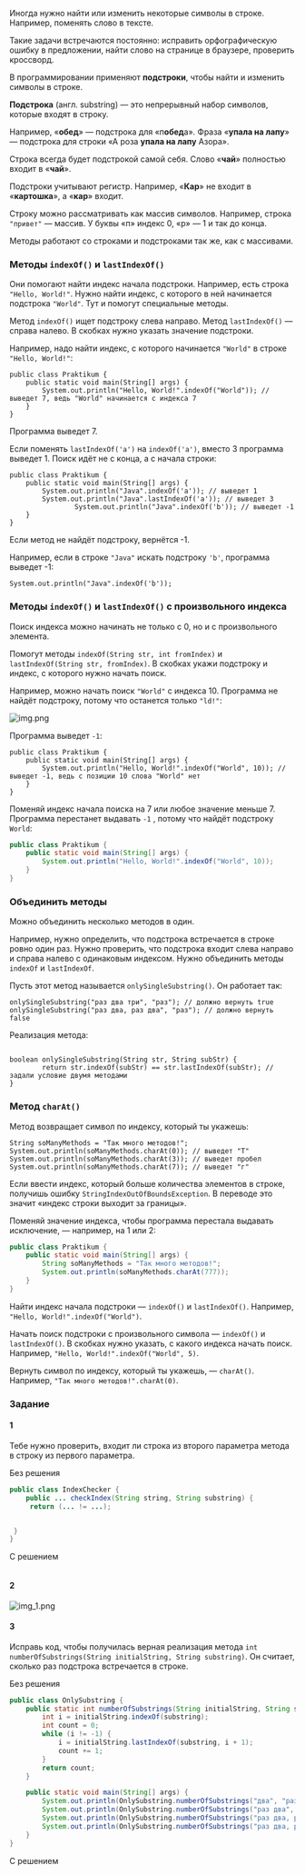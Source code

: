 Иногда нужно найти или изменить некоторые символы в строке. Например, поменять слово в тексте.

Такие задачи встречаются постоянно: исправить орфографическую ошибку в предложении, найти слово на странице в браузере, проверить кроссворд.

В программировании применяют **подстроки**, чтобы найти и изменить символы в строке.

**Подстрока** (англ. substring) — это непрерывный набор символов, которые входят в строку.

Например, «**обед**» — подстрока для «п**обед**а». Фраза «**упала на лапу**» — подстрока для строки «А роза **упала на лапу** Азора».

Строка всегда будет подстрокой самой себя. Слово «**чай**» полностью входит в «**чай**».

Подстроки учитывают регистр. Например, «**Кар**» не входит в «**картошка**», а «**кар**» входит.

Строку можно рассматривать как массив символов. Например, строка `"привет"` — массив. У буквы «п» индекс 0, «р» — 1 и так до конца.

Методы работают со строками и подстроками так же, как с массивами.

### Методы `indexOf()` и `lastIndexOf()`

Они помогают найти индекс начала подстроки. Например, есть строка `"Hello, World!"`. Нужно найти индекс, с которого в ней начинается подстрока `"World"`. Тут и помогут специальные методы.

Метод `indexOf()` ищет подстроку слева направо. Метод `lastIndexOf()` — справа налево. В скобках нужно указать значение подстроки.

Например, надо найти индекс, с которого начинается `"World"` в строке `"Hello, World!"`:



```
public class Praktikum {
    public static void main(String[] args) {
        System.out.println("Hello, World!".indexOf("World")); // выведет 7, ведь "World" начинается с индекса 7
    }
} 
```

Программа выведет 7.

Если поменять `lastIndexOf('a')` на `indexOf('a')`, вместо 3 программа выведет 1. Поиск идёт не с конца, а с начала строки:



```
public class Praktikum {
    public static void main(String[] args) {
        System.out.println("Java".indexOf('a')); // выведет 1
        System.out.println("Java".lastIndexOf('a')); // выведет 3
                System.out.println("Java".indexOf('b')); // выведет -1
    }
} 
```

Если метод не найдёт подстроку, вернётся -1.

Например, если в строке `"Java"` искать подстроку `'b'`, программа выведет -1:



```
System.out.println("Java".indexOf('b')); 
```

### Методы `indexOf()` и `lastIndexOf()` с произвольного индекса

Поиск индекса можно начинать не только с 0, но и с произвольного элемента.

Помогут методы `indexOf(String str, int fromIndex)` и `lastIndexOf(String str, fromIndex)`. В скобках укажи подстроку и индекс, с которого нужно начать поиск.

Например, можно начать поиск `"World"` с индекса 10. Программа не найдёт подстроку, потому что останется только `"ld!"`:

![img.png](img%2Fimg.png)

Программа выведет `-1`:



```
public class Praktikum {
    public static void main(String[] args) {
        System.out.println("Hello, World!".indexOf("World", 10)); // выведет -1, ведь с позиции 10 слова "World" нет
    }
} 
```

Поменяй индекс начала поиска на 7 или любое значение меньше 7. Программа перестанет выдавать `-1` , потому что найдёт подстроку `World`:

```java
public class Praktikum {
    public static void main(String[] args) {
        System.out.println("Hello, World!".indexOf("World", 10));
    }
}
```

### Объединить методы

Можно объединить несколько методов в один.

Например, нужно определить, что подстрока встречается в строке ровно один раз. Нужно проверить, что подстрока входит слева направо и справа налево с одинаковым индексом. Нужно объединить методы `indexOf` и `lastIndexOf`.

Пусть этот метод называется `onlySingleSubstring()`. Он работает так:



```
onlySingleSubstring("раз два три", "раз"); // должно вернуть true
onlySingleSubstring("раз два, раз два", "раз"); // должно вернуть false 
```

Реализация метода:



```

boolean onlySingleSubstring(String str, String subStr) {
        return str.indexOf(subStr) == str.lastIndexOf(subStr); // задали условие двумя методами
} 
```

### Метод `charAt()`

Метод возвращает символ по индексу, который ты укажешь:



```
String soManyMethods = "Так много методов!";
System.out.println(soManyMethods.charAt(0)); // выведет "Т"
System.out.println(soManyMethods.charAt(3)); // выведет пробел
System.out.println(soManyMethods.charAt(7)); // выведет "г" 
```

Если ввести индекс, который больше количества элементов в строке, получишь ошибку `StringIndexOutOfBoundsException`. В переводе это значит «индекс строки выходит за границы».

Поменяй значение индекса, чтобы программа перестала выдавать исключение, — например, на 1 или 2:

```java
public class Praktikum {
    public static void main(String[] args) {
        String soManyMethods = "Так много методов!";
        System.out.println(soManyMethods.charAt(777));
    }
}
```

Найти индекс начала подстроки — `indexOf()` и `lastIndexOf()`. Например, `"Hello, World!".indexOf("World")`.

Начать поиск подстроки с произвольного символа — `indexOf()` и `lastIndexOf()`. В скобках нужно указать, с какого индекса начать поиск. Например, `"Hello, World!".indexOf("World", 5)`.

Вернуть символ по индексу, который ты укажешь, — `charAt()`. Например, `"Так много методов!".charAt(0)`.

### Задание
#### 1
Тебе нужно проверить, входит ли строка из второго параметра метода в строку из первого параметра.

Без решения
```Java
public class IndexChecker {
    public ... checkIndex(String string, String substring) {
     return (... != ...);


 }
}
```

С решением
```Java

```

#### 2

![img_1.png](img%2Fimg_1.png)

#### 3
Исправь код, чтобы получилась верная реализация метода `int numberOfSubstrings(String initialString, String substring)`. Он считает, сколько раз подстрока встречается в строке.

Без решения
```Java
public class OnlySubstring {
    public static int numberOfSubstrings(String initialString, String substring) {
        int i = initialString.indexOf(substring);
        int count = 0;
        while (i != -1) {
            i = initialString.lastIndexOf(substring, i + 1);
            count += 1;
        }
        return count;
    }

    public static void main(String[] args) {
		System.out.println(OnlySubstring.numberOfSubstrings("два", "раз"));
        System.out.println(OnlySubstring.numberOfSubstrings("раз два", "раз"));
        System.out.println(OnlySubstring.numberOfSubstrings("раз два, раз два", "раз"));
        System.out.println(OnlySubstring.numberOfSubstrings("раз два, раз два, раз два", "раз"));
    }
}
```

С решением
```Java

```